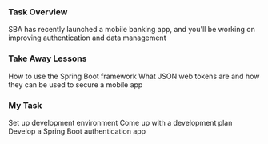 ### Task Overview

SBA has recently launched a mobile banking app, and you'll be working on improving authentication and data management

### Take Away Lessons 

How to use the Spring Boot framework
What JSON web tokens are and how they can be used to secure a mobile app


### My Task

Set up development environment
Come up with a development plan
Develop a Spring Boot authentication app
